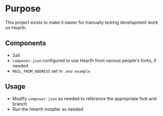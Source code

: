# Purpose

This project exists to make it easier for manually testing development work on Hearth.

## Components

* Sail
* `composer.json` configured to use Hearth from various people's forks, if needed
* `MAIL_FROM_ADDRESS` set in `.env.example`


## Usage

* Modify `composer.json` as needed to reference the appropriate fork and branch
* Run the Hearth installer as needed